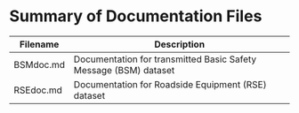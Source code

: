 # Summary of Documentation Files
|Filename|Description|
|--------|-----------|
|BSMdoc.md|Documentation for transmitted Basic Safety Message (BSM) dataset|
|RSEdoc.md|Documentation for Roadside Equipment (RSE) dataset|
